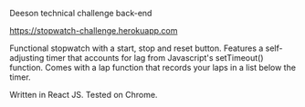 Deeson technical challenge back-end

https://stopwatch-challenge.herokuapp.com

Functional stopwatch with a start, stop and reset button. Features a self-adjusting timer that accounts for lag from Javascript's setTimeout() function. Comes with a lap function that records your laps in a list below the timer.

Written in React JS. Tested on Chrome.
